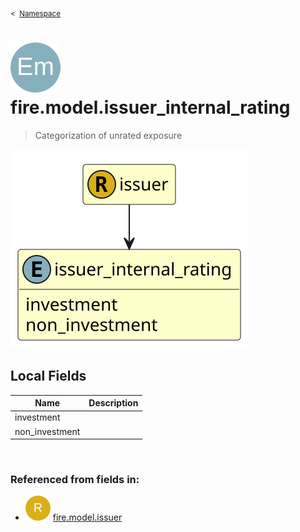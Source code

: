 <sub>&lt;&nbsp; [Namespace](index.md)</sub>
# <img src='images/enumType-lg.svg'/> fire.model.issuer_internal_rating
>  
>Categorization of unrated exposure
> 
<img src='images/fire.model.issuer_internal_rating.svg'/>


## Local Fields


| Name        | Description |
| ----------- | ----------- |
| investment |   |
| non_investment |   |

<br/>

### Referenced from fields in:
- <img src='images/recordType.svg'/> [fire.model.issuer](UDT-fire.model.issuer.md)
